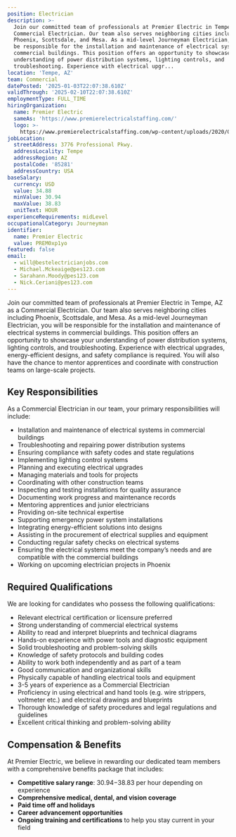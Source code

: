 ```yaml
---
position: Electrician
description: >-
  Join our committed team of professionals at Premier Electric in Tempe, AZ as a
  Commercial Electrician. Our team also serves neighboring cities including
  Phoenix, Scottsdale, and Mesa. As a mid-level Journeyman Electrician, you will
  be responsible for the installation and maintenance of electrical systems in
  commercial buildings. This position offers an opportunity to showcase your
  understanding of power distribution systems, lighting controls, and
  troubleshooting. Experience with electrical upgr...
location: 'Tempe, AZ'
team: Commercial
datePosted: '2025-01-03T22:07:38.610Z'
validThrough: '2025-02-10T22:07:38.610Z'
employmentType: FULL_TIME
hiringOrganization:
  name: Premier Electric
  sameAs: 'https://www.premierelectricalstaffing.com/'
  logo: >-
    https://www.premierelectricalstaffing.com/wp-content/uploads/2020/05/Premier-Electrical-Staffing-logo.png
jobLocation:
  streetAddress: 3776 Professional Pkwy.
  addressLocality: Tempe
  addressRegion: AZ
  postalCode: '85281'
  addressCountry: USA
baseSalary:
  currency: USD
  value: 34.88
  minValue: 30.94
  maxValue: 38.83
  unitText: HOUR
experienceRequirements: midLevel
occupationalCategory: Journeyman
identifier:
  name: Premier Electric
  value: PREM0xp1yo
featured: false
email:
  - will@bestelectricianjobs.com
  - Michael.Mckeaige@pes123.com
  - Sarahann.Moody@pes123.com
  - Nick.Ceriani@pes123.com
---
```




Join our committed team of professionals at Premier Electric in Tempe, AZ as a Commercial Electrician. Our team also serves neighboring cities including Phoenix, Scottsdale, and Mesa. As a mid-level Journeyman Electrician, you will be responsible for the installation and maintenance of electrical systems in commercial buildings. This position offers an opportunity to showcase your understanding of power distribution systems, lighting controls, and troubleshooting. Experience with electrical upgrades, energy-efficient designs, and safety compliance is required. You will also have the chance to mentor apprentices and coordinate with construction teams on large-scale projects.

## Key Responsibilities
As a Commercial Electrician in our team, your primary responsibilities will include:

- Installation and maintenance of electrical systems in commercial buildings
- Troubleshooting and repairing power distribution systems
- Ensuring compliance with safety codes and state regulations
- Implementing lighting control systems
- Planning and executing electrical upgrades
- Managing materials and tools for projects
- Coordinating with other construction teams
- Inspecting and testing installations for quality assurance
- Documenting work progress and maintenance records
- Mentoring apprentices and junior electricians
- Providing on-site technical expertise
- Supporting emergency power system installations
- Integrating energy-efficient solutions into designs
- Assisting in the procurement of electrical supplies and equipment
- Conducting regular safety checks on electrical systems
- Ensuring the electrical systems meet the company’s needs and are compatible with the commercial buildings
- Working on upcoming electrician projects in Phoenix

## Required Qualifications
We are looking for candidates who possess the following qualifications:

- Relevant electrical certification or licensure preferred
- Strong understanding of commercial electrical systems
- Ability to read and interpret blueprints and technical diagrams
- Hands-on experience with power tools and diagnostic equipment
- Solid troubleshooting and problem-solving skills
- Knowledge of safety protocols and building codes
- Ability to work both independently and as part of a team
- Good communication and organizational skills
- Physically capable of handling electrical tools and equipment
- 3-5 years of experience as a Commercial Electrician
- Proficiency in using electrical and hand tools (e.g. wire strippers, voltmeter etc.) and electrical drawings and blueprints
- Thorough knowledge of safety procedures and legal regulations and guidelines
- Excellent critical thinking and problem-solving ability

## Compensation & Benefits
At Premier Electric, we believe in rewarding our dedicated team members with a comprehensive benefits package that includes:

- **Competitive salary range**: $30.94-$38.83 per hour depending on experience
- **Comprehensive medical, dental, and vision coverage**
- **Paid time off and holidays**
- **Career advancement opportunities**
- **Ongoing training and certifications** to help you stay current in your field

